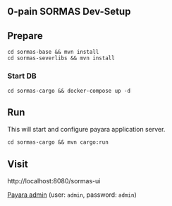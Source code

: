 ## 0-pain SORMAS Dev-Setup

## Prepare

```
cd sormas-base && mvn install
cd sormas-severlibs && mvn install
```

### Start DB

```
cd sormas-cargo && docker-compose up -d
```

## Run
This will start and configure payara application server. 

```
cd sormas-cargo && mvn cargo:run
```

## Visit

http://localhost:8080/sormas-ui

[Payara admin](http://localhost:4848) (user: `admin`, password: `admin`)